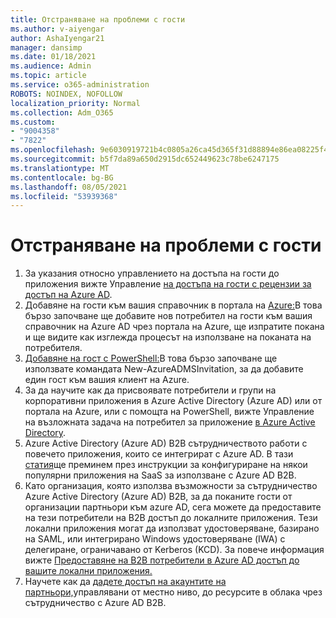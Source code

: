 ```yaml
---
title: Отстраняване на проблеми с гости
ms.author: v-aiyengar
author: AshaIyengar21
manager: dansimp
ms.date: 01/18/2021
ms.audience: Admin
ms.topic: article
ms.service: o365-administration
ROBOTS: NOINDEX, NOFOLLOW
localization_priority: Normal
ms.collection: Adm_O365
ms.custom:
- "9004358"
- "7822"
ms.openlocfilehash: 9e6030919721b4c0805a26ca45d365f31d88894e86ea08225f47576e7d152047
ms.sourcegitcommit: b5f7da89a650d2915dc652449623c78be6247175
ms.translationtype: MT
ms.contentlocale: bg-BG
ms.lasthandoff: 08/05/2021
ms.locfileid: "53939368"
---
```

# <a name="troubleshoot-guest-user-issues"></a>Отстраняване на проблеми с гости

1. За указания относно управлението на достъпа на гости до приложения вижте Управление [на достъпа на гости с рецензии за достъп на Azure AD](https://docs.microsoft.com/azure/active-directory/governance/manage-guest-access-with-access-reviews).
1. Добавяне на гости към вашия справочник в портала на [Azure:](https://docs.microsoft.com/azure/active-directory/external-identities/b2b-quickstart-add-guest-users-portal)В това бързо започване ще добавите нов потребител на гости към вашия справочник на Azure AD чрез портала на Azure, ще изпратите покана и ще видите как изглежда процесът на използване на поканата на потребителя.
1. [Добавяне на гост с PowerShell:](https://docs.microsoft.com/azure/active-directory/external-identities/b2b-quickstart-invite-powershell)В това бързо започване ще използвате командата New-AzureADMSInvitation, за да добавите един гост към вашия клиент на Azure.
1. За да научите как да присвоявате потребители и групи на корпоративни приложения в Azure Active Directory (Azure AD) или от портала на Azure, или с помощта на PowerShell, вижте Управление на възложната задача на потребител за приложение [в Azure Active Directory](https://docs.microsoft.com/azure/active-directory/manage-apps/assign-user-or-group-access-portal). 
1. Azure Active Directory (Azure AD) B2B сътрудничеството работи с повечето приложения, които се интегрират с Azure AD. В тази [статия](https://docs.microsoft.com/azure/active-directory/external-identities/configure-saas-apps)ще преминем през инструкции за конфигуриране на някои популярни приложения на SaaS за използване с Azure AD B2B.
1. Като организация, която използва възможности за сътрудничество Azure Active Directory (Azure AD) B2B, за да поканите гости от организации партньори към azure AD, сега можете да предоставите на тези потребители на B2B достъп до локалните приложения. Тези локални приложения могат да използват удостоверяване, базирано на SAML, или интегрирано Windows удостоверяване (IWA) с делегиране, ограничавано от Kerberos (KCD). За повече информация вижте [Предоставяне на B2B потребители в Azure AD достъп до вашите локални приложения.](https://docs.microsoft.com/azure/active-directory/external-identities/hybrid-cloud-to-on-premises)
1. Научете как да [дадете достъп на акаунтите на партньори,](https://docs.microsoft.com/azure/active-directory/external-identities/hybrid-on-premises-to-cloud)управлявани от местно ниво, до ресурсите в облака чрез сътрудничество с Azure AD B2B.